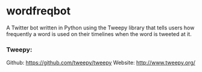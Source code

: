 # wordfreqbot
A Twitter bot written in Python using the Tweepy library that tells users how frequently a word is used on their timelines when the word is tweeted at it.

### Tweepy:
Github: https://github.com/tweepy/tweepy
Website: http://www.tweepy.org/

